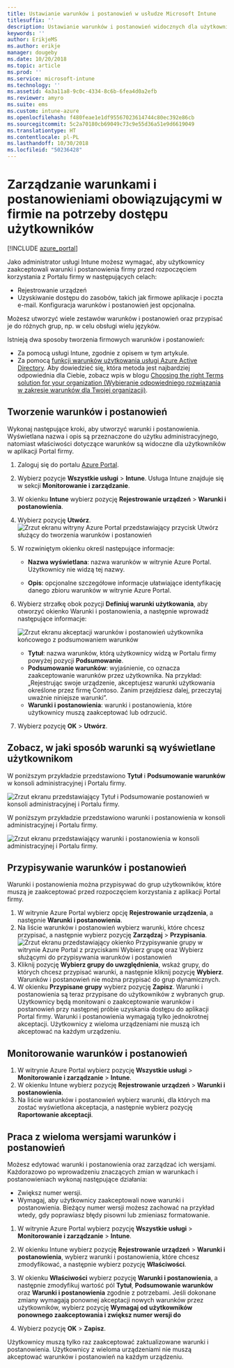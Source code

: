 ```yaml
---
title: Ustawianie warunków i postanowień w usłudze Microsoft Intune
titlesuffix: ''
description: Ustawianie warunków i postanowień widocznych dla użytkowników w aplikacji Portal firmy dla usługi Intune.
keywords: ''
author: ErikjeMS
ms.author: erikje
manager: dougeby
ms.date: 10/20/2018
ms.topic: article
ms.prod: ''
ms.service: microsoft-intune
ms.technology: ''
ms.assetid: 4a3a11a8-9c0c-4334-8c6b-6fea4d0a2efb
ms.reviewer: amyro
ms.suite: ems
ms.custom: intune-azure
ms.openlocfilehash: f480feae1e1df95567023614744c80ec392e86cb
ms.sourcegitcommit: 5c2a70180cb69049c73c9e55d36a51e9d6619049
ms.translationtype: HT
ms.contentlocale: pl-PL
ms.lasthandoff: 10/30/2018
ms.locfileid: "50236428"
---
```

# <a name="manage-your-companys-terms-and-conditions-for-user-access"></a>Zarządzanie warunkami i postanowieniami obowiązującymi w firmie na potrzeby dostępu użytkowników

[!INCLUDE [azure_portal](./includes/azure_portal.md)]

Jako administrator usługi Intune możesz wymagać, aby użytkownicy zaakceptowali warunki i postanowienia firmy przed rozpoczęciem korzystania z Portalu firmy w następujących celach:
- Rejestrowanie urządzeń
- Uzyskiwanie dostępu do zasobów, takich jak firmowe aplikacje i poczta e-mail.
Konfiguracja warunków i postanowień jest opcjonalna.

Możesz utworzyć wiele zestawów warunków i postanowień oraz przypisać je do różnych grup, np. w celu obsługi wielu języków.

Istnieją dwa sposoby tworzenia firmowych warunków i postanowień:
- Za pomocą usługi Intune, zgodnie z opisem w tym artykule.
- Za pomocą [funkcji warunków użytkowania usługi Azure Active Directory](https://docs.microsoft.com/azure/active-directory/governance/active-directory-tou). Aby dowiedzieć się, która metoda jest najbardziej odpowiednia dla Ciebie, zobacz wpis w blogu [Choosing the right Terms solution for your organization (Wybieranie odpowiedniego rozwiązania w zakresie warunków dla Twojej organizacji)](https://go.microsoft.com/fwlink/?linkid=2010506&clcid=0x409). 

## <a name="create-terms-and-conditions"></a>Tworzenie warunków i postanowień
Wykonaj następujące kroki, aby utworzyć warunki i postanowienia. Wyświetlana nazwa i opis są przeznaczone do użytku administracyjnego, natomiast właściwości dotyczące warunków są widoczne dla użytkowników w aplikacji Portal firmy.

1. Zaloguj się do portalu [Azure Portal](https://portal.azure.com).
2. Wybierz pozycje **Wszystkie usługi** > **Intune**. Usługa Intune znajduje się w sekcji **Monitorowanie i zarządzanie**.
3. W okienku **Intune** wybierz pozycję **Rejestrowanie urządzeń** > **Warunki i postanowienia**.
2. Wybierz pozycję **Utwórz**.
![Zrzut ekranu witryny Azure Portal przedstawiający przycisk Utwórz służący do tworzenia warunków i postanowień](media/terms-create-terms.png)
3. W rozwiniętym okienku określ następujące informacje:

   - **Nazwa wyświetlana**: nazwa warunków w witrynie Azure Portal. Użytkownicy nie widzą tej nazwy.

   - **Opis**: opcjonalne szczegółowe informacje ułatwiające identyfikację danego zbioru warunków w witrynie Azure Portal.

4. Wybierz strzałkę obok pozycji **Definiuj warunki użytkowania**, aby otworzyć okienko Warunki i postanowienia, a następnie wprowadź następujące informacje:

   ![Zrzut ekranu akceptacji warunków i postanowień użytkownika końcowego z podsumowaniem warunków](./media/terms-summary-create.png)

   - **Tytuł**: nazwa warunków, którą użytkownicy widzą w Portalu firmy powyżej pozycji **Podsumowanie**.
   - **Podsumowanie warunków**: wyjaśnienie, co oznacza zaakceptowanie warunków przez użytkownika. Na przykład: „Rejestrując swoje urządzenie, akceptujesz warunki użytkowania określone przez firmę Contoso. Zanim przejdziesz dalej, przeczytaj uważnie niniejsze warunki”.
   - **Warunki i postanowienia**: warunki i postanowienia, które użytkownicy muszą zaakceptować lub odrzucić.

5. Wybierz pozycję **OK** > **Utwórz**.

## <a name="see-how-terms-are-displayed-to-your-users"></a>Zobacz, w jaki sposób warunki są wyświetlane użytkownikom
W poniższym przykładzie przedstawiono **Tytuł** i **Podsumowanie warunków** w konsoli administracyjnej i Portalu firmy.

![Zrzut ekranu przedstawiający Tytuł i Podsumowanie postanowień w konsoli administracyjnej i Portalu firmy.](./media/terms-summary-terms.png)

W poniższym przykładzie przedstawiono warunki i postanowienia w konsoli administracyjnej i Portalu firmy.

![Zrzut ekranu przedstawiający warunki i postanowienia w konsoli administracyjnej i Portalu firmy.](./media/terms-properties-terms.png)

## <a name="assign-terms-and-conditions"></a>Przypisywanie warunków i postanowień

Warunki i postanowienia można przypisywać do grup użytkowników, które muszą je zaakceptować przed rozpoczęciem korzystania z aplikacji Portal firmy.

1. W witrynie Azure Portal wybierz opcję **Rejestrowanie urządzenia**, a następnie **Warunki i postanowienia**.
2. Na liście warunków i postanowień wybierz warunki, które chcesz przypisać, a następnie wybierz pozycję **Zarządzaj** > **Przypisania**.
![Zrzut ekranu przedstawiający okienko Przypisywanie grupy w witrynie Azure Portal z przyciskami Wybierz grupę oraz Wybierz służącymi do przypisywania warunków i postanowień](media/terms-assign-groups.png)
3. Kliknij pozycję **Wybierz grupy do uwzględnienia**, wskaż grupy, do których chcesz przypisać warunki, a następnie kliknij pozycję **Wybierz**. Warunków i postanowień nie można przypisać do grup dynamicznych.
4. W okienku **Przypisane grupy** wybierz pozycję **Zapisz**.  Warunki i postanowienia są teraz przypisane do użytkowników z wybranych grup. Użytkownicy będą monitowani o zaakceptowanie warunków i postanowień przy następnej próbie uzyskania dostępu do aplikacji Portal firmy. Warunki i postanowienia wymagają tylko jednokrotnej akceptacji. Użytkownicy z wieloma urządzeniami nie muszą ich akceptować na każdym urządzeniu.


## <a name="monitor-terms-and-conditions"></a>Monitorowanie warunków i postanowień

1. W witrynie Azure Portal wybierz pozycję **Wszystkie usługi** > **Monitorowanie i zarządzanie** > **Intune**. 
1. W okienku Intune wybierz pozycję **Rejestrowanie urządzeń** > **Warunki i postanowienia**.
2. Na liście warunków i postanowień wybierz warunki, dla których ma zostać wyświetlona akceptacja, a następnie wybierz pozycję **Raportowanie akceptacji**.

## <a name="work-with-multiple-versions-of-terms-and-conditions"></a>Praca z wieloma wersjami warunków i postanowień
Możesz edytować warunki i postanowienia oraz zarządzać ich wersjami. Każdorazowo po wprowadzeniu znaczących zmian w warunkach i postanowieniach wykonaj następujące działania:
- Zwiększ numer wersji.
- Wymagaj, aby użytkownicy zaakceptowali nowe warunki i postanowienia. Bieżący numer wersji możesz zachować na przykład wtedy, gdy poprawiasz błędy pisowni lub zmieniasz formatowanie.

1. W witrynie Azure Portal wybierz pozycję **Wszystkie usługi** > **Monitorowanie i zarządzanie** > **Intune**.

2. W okienku Intune wybierz pozycję **Rejestrowanie urządzeń** > **Warunki i postanowienia**, wybierz warunki i postanowienia, które chcesz zmodyfikować, a następnie wybierz pozycję **Właściwości**.

4. W okienku **Właściwości** wybierz pozycję **Warunki i postanowienia**, a następnie zmodyfikuj wartość pól **Tytuł**, **Podsumowanie warunków** oraz **Warunki i postanowienia** zgodnie z potrzebami. Jeśli dokonane zmiany wymagają ponownej akceptacji nowych warunków przez użytkowników, wybierz pozycję **Wymagaj od użytkowników ponownego zaakceptowania i zwiększ numer wersji do**

4.  Wybierz pozycję **OK** > **Zapisz**.

Użytkownicy muszą tylko raz zaakceptować zaktualizowane warunki i postanowienia. Użytkownicy z wieloma urządzeniami nie muszą akceptować warunków i postanowień na każdym urządzeniu.
